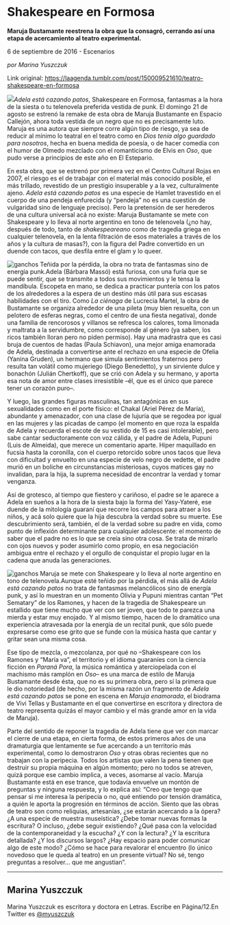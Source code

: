 # Shakespeare en Formosa

**Maruja Bustamante reestrena la obra que la consagró, cerrando así una etapa de acercamiento al teatro experimental.**

6 de septiembre de 2016 - Escenarios

_por Marina Yuszczuk_

Link original: https://laagenda.tumblr.com/post/150009521610/teatro-shakespeare-en-formosa

![](https://64.media.tumblr.com/90b2299c9d8fb5462674b66211508ce2/tumblr_inline_pjzydrzupp1t6q87u_500.jpg)*Adela está cazando patos*, Shakespeare en Formosa, fantasmas a la hora de la siesta o tu telenovela preferida vestida de punk. El domingo 21 de agosto se estrenó la remake de esta obra de Maruja Bustamante en Espacio Callejón, ahora toda vestida de un negro que no es precisamente luto. Maruja es una autora que siempre corre algún tipo de riesgo, ya sea de reducir al mínimo lo teatral en el teatro como en *Dios tenía algo guardado para nosotros*, hecha en buena medida de poesía, o de hacer comedia con el humor de Olmedo mezclado con el romanticismo de Elvis en *Oso*, que pudo verse a principios de este año en El Estepario.

En esta obra, que se estrenó por primera vez en el Centro Cultural Rojas en 2007, el riesgo es el de trabajar con el material más conocido posible, el más trillado, revestido de un prestigio insuperable y a la vez, culturalmente ajeno. *Adela está cazando patos* es una especie de Hamlet travestido en el cuerpo de una pendeja enfurecida (y “pendeja” no es una cuestión de vulgaridad sino de lenguaje preciso). Pero la pretensión de ser herederos de una cultura universal acá no existe: Maruja Bustamante se mete con Shakespeare y lo lleva al norte argentino en tono de telenovela (¿no hay, después de todo, tanto de *shakespeareano* como de tragedia griega en cualquier telenovela, en la lenta filtración de esos materiales a través de los años y la cultura de masas?), con la figura del Padre convertido en un duende con tacos, que desfila entre el glam y lo queer.

![ganchos](https://64.media.tumblr.com/3b30f4de53feff2021670875a15c7e31/tumblr_inline_pjzydrnRbj1t6q87u_500.jpg) Teñida por la pérdida, la obra no trata de fantasmas sino de energía punk.Adela (Bárbara Massó) está furiosa, con una furia que se puede sentir, que se transmite a todos sus movimientos y le tensa la mandíbula. Escopeta en mano, se dedica a practicar puntería con los patos de los alrededores a la espera de un destino más útil para sus escasas habilidades con el tiro. Como *La ciénaga* de Lucrecia Martel, la obra de Bustamante se organiza alrededor de una pileta (muy bien resuelta, con un pelotero de esferas negras, como el centro de una fiesta negativa), donde una familia de rencorosos y villanos se refresca los calores, toma limonada y maltrata a la servidumbre, como corresponde al género (ya saben, los ricos también lloran pero no piden permiso). Hay una madrastra que es casi bruja de cuentos de hadas (Paula Schiavon), una mejor amiga enamorada de Adela, destinada a convertirse ante el rechazo en una especie de Ofelia (Yanina Gruden), un hermano que simula sentimientos fraternos pero resulta tan volátil como mujeriego (Diego Benedetto), y un sirviente dulce y bonachón (Julián Chertkoff), que se crió con Adela y su hermano, y aporta esa nota de amor entre clases irresistible –él, que es el único que parece tener un corazón puro–.

Y luego, las grandes figuras masculinas, tan antagónicas en sus sexualidades como en el porte físico: el Chakal (Ariel Pérez de María), abundante y amenazador, con una clase de lujuria que se regodea por igual en las mujeres y las picadas de campo (el momento en que roza la espalda de Adela y recuerda el escote de su vestido de 15 es casi intolerable), pero sabe cantar seductoramente con voz cálida, y el padre de Adela, Pupuni (Luis de Almeida), que merece un comentario aparte. Híper maquillado en fucsia hasta la coronilla, con el cuerpo retorcido sobre unos tacos que lleva con dificultad y envuelto en una especie de velo negro de vedette, el padre murió en un boliche en circunstancias misteriosas, cuyos matices gay no invalidan, para la hija, la suprema necesidad de encontrar la verdad y tomar venganza.

Así de grotesco, al tiempo que fiestero y cariñoso, el padre se le aparece a Adela en sueños a la hora de la siesta bajo la forma del Yasy-Yateré, ese duende de la mitología guaraní que recorre los campos para atraer a los niños, y acá solo quiere que la hija descubra la verdad sobre su muerte. Ese descubrimiento será, también, el de la verdad sobre su padre en vida, como punto de inflexión determinante para cualquier adolescente: el momento de saber que el padre no es lo que se creía sino otra cosa. Se trata de mirarlo con ojos nuevos y poder asumirlo como propio, en esa negociación ambigua entre el rechazo y el orgullo de conquistar el propio lugar en la cadena que anuda las generaciones.

![ganchos](https://64.media.tumblr.com/e97e66d15b11240aa90456ae52a8b2db/tumblr_inline_pjzyds3gOr1t6q87u_500.jpg) Maruja se mete con Shakespeare y lo lleva al norte argentino en tono de telenovela.Aunque esté teñido por la pérdida, el más allá de *Adela está cazando patos* no trata de fantasmas melancólicos sino de energía punk, y así lo muestran en un momento Olivia y Pupuni mientras cantan “Pet Sematary” de los Ramones, y hacen de la tragedia de Shakespeare un estallido que tiene mucho que ver con ser joven, que todo te parezca una mierda y estar muy enojado. Y al mismo tiempo, hacen de lo dramático una experiencia atravesada por la energía de un recital punk, que sólo puede expresarse como ese grito que se funde con la música hasta que cantar y gritar sean una misma cosa. 

Ese tipo de mezcla, o mezcolanza, por qué no –Shakespeare con los Ramones y “María va”, el territorio y el idioma guaraníes con la ciencia ficción en *Paraná Pora*, la música romántica y aterciopelada con el machismo más ramplón en *Oso*– es una marca de estilo de Maruja Bustamante desde ésta, que no es su primera obra, pero sí la primera que le dio notoriedad (de hecho, por la misma razón un fragmento de *Adela está cazando patos* se pone en escena en *Maruja enamorada*, el biodrama de Vivi Tellas y Bustamante en el que convertirse en escritora y directora de teatro representa quizás el mayor cambio y el más grande amor en la vida de Maruja).

Parte del sentido de reponer la tragedia de Adela tiene que ver con marcar el cierre de una etapa, en cierta forma, de estos primeros años de una dramaturgia que lentamente se fue acercando a un territorio más experimental, como lo demostraron *Oso* y otras obras recientes que no trabajan con la peripecia. Todos los artistas que valen la pena tienen que destruir su propia máquina en algún momento; pero no todos se atreven, quizá porque ese cambio implica, a veces, asomarse al vacío. Maruja Bustamante está en ese trance, que todavía envuelve un montón de preguntas y ninguna respuesta, y lo explica así: “Creo que tengo que pensar si me interesa la peripecia o no, qué entiendo por tensión dramática, a quién le aporta la progresión en términos de acción. Siento que las obras de teatro son como reliquias, artesanías, ¿se estarán acercando a la ópera? ¿A una especie de muestra museística? ¿Debe tomar nuevas formas la escritura? O incluso, ¿debe seguir existiendo? ¿Qué pasa con la velocidad de la contemporaneidad y la escucha? ¿Y con la lectura? ¿Y la escritura detallada? ¿Y los discursos largos? ¿Hay espacio para poder comunicar algo de este modo? ¿Cómo se hace para revalorar el encuentro (lo único novedoso que le queda al teatro) en un presente virtual? No sé, tengo preguntas a resolver… que me angustian”.

  




---

Marina Yuszczuk
---------------

 Marina Yuszczuk es escritora y doctora en Letras. Escribe en Página/12.En Twitter es [@myuszczuk](https://twitter.com/myuszczuk) 

